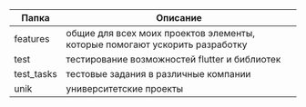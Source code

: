| Папка  | Описание |
| ------------- | ------------- |
| features  | общие для всех моих проектов элементы, которые помогают ускорить разработку  |
| test  | тестирование возможностей flutter и библиотек  |
| test_tasks  | тестовые задания в различные компании  |
| unik  | университетские проекты  |
